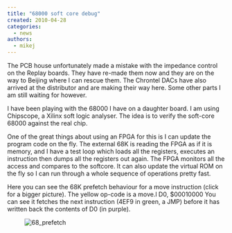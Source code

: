 ```yaml
---
title: "68000 soft core debug"
created: 2010-04-28
categories: 
  - news
authors: 
  - mikej
---
```


The PCB house unfortunately made a mistake with the impedance control on the Replay boards. They have re-made them now and they are on the way to Beijing where I can rescue them. The Chrontel DACs have also arrived at the distributor and are making their way here. Some other parts I am still waiting for however.

I have been playing with the 68000 I have on a daughter board. I am using Chipscope, a Xilinx soft logic analyser. The idea is to verify the soft-core 68000 against the real chip.

One of the great things about using an FPGA for this is I can update the program code on the fly. The external 68K is reading the FPGA as if it is memory, and I have a test loop which loads all the registers, executes an instruction then dumps all the registers out again. The FPGA monitors all the access and compares to the softcore. It can also update the virtual ROM on the fly so I can run through a whole sequence of operations pretty fast.

Here you can see the 68K prefetch behaviour for a move instruction (click for a bigger picture). The yellow op-code is a move.l D0, $00010000 You can see it fetches the next instruction (4EF9 in green, a JMP) before it has written back the contents of D0 (in purple).

<figure>

![68_prefetch](@assets/images/68_prefetch.gif)

</figure>

